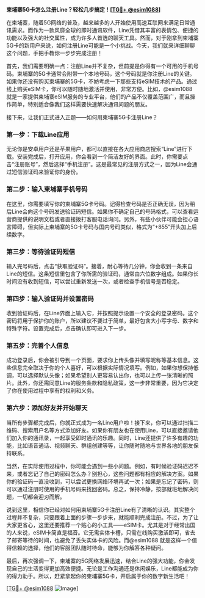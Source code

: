 **柬埔寨5G卡怎么注册Line？轻松几步搞定！[[TG💪+ @esim1088](https://t.me/s/esim1088)]**

在柬埔寨，随着5G网络的普及，越来越多的人开始使用高速互联网来满足日常通讯需求。而作为一款风靡全球的即时通讯软件，Line凭借其丰富的表情包、便捷的功能以及强大的社交属性，成为许多人首选的聊天工具。然而，对于刚拿到柬埔寨5G卡的新用户来说，如何注册Line可能是一个小挑战。今天，我们就来详细聊聊这个问题，手把手教你一步步完成注册！

首先，我们需要明确一点：注册Line并不复杂，但前提是你得有一个可用的手机号码。柬埔寨的5G卡通常会附带一个本地号码，这个号码就是你注册Line的关键。如果你还没有购买柬埔寨的5G卡，不妨考虑一下那些支持eSIM技术的产品。通过线上购买eSIM卡，你可以随时随地激活并使用，非常方便。比如，@esim1088 就是一家提供柬埔寨eSIM服务的专业平台，他们的产品不仅覆盖范围广，而且操作简单，特别适合像我们这样需要快速解决通讯问题的朋友。

接下来，让我们正式进入正题——如何用柬埔寨5G卡注册Line？

### 第一步：下载Line应用

无论你是安卓用户还是苹果用户，都可以直接在各大应用商店搜索“Line”进行下载。安装完成后，打开应用，你会看到一个简洁友好的界面。此时，你需要点击“注册账号”，然后选择“手机注册”。这是最常见的注册方式之一，因为Line会通过短信验证码来验证你的身份。

### 第二步：输入柬埔寨手机号码

在这里，你需要填写你的柬埔寨5G卡号码。记得检查号码是否正确无误，因为稍后Line会向这个号码发送验证码短信。如果你不确定自己的号码格式，可以查看运营商提供的说明文档或者直接拨打客服电话询问。另外，有些小伙伴可能会担心语言障碍，但实际上柬埔寨的5G卡号码与国内号码类似，格式为“+855”开头加上后续数字。

### 第三步：等待验证码短信

输入完号码后，点击“获取验证码”。接着，耐心等待几分钟，你会收到一条来自Line的短信。这条短信里包含了你所需的验证码，通常由六位数字组成。如果你长时间没有收到短信，可以尝试重新发送一次，或者检查手机信号是否稳定。

### 第四步：输入验证码并设置密码

收到验证码后，在Line界面上输入它，并按照提示设置一个安全的登录密码。这个密码将用于保护你的账户，所以建议不要过于简单，最好包含大小写字母、数字和特殊字符。设置完成后，点击确认即可进入下一步。

### 第五步：完善个人信息

成功登录后，你会被引导到一个页面，要求你上传头像并填写昵称等基本信息。这些信息完全取决于你的个人喜好，可以根据实际情况填写。例如，如果你想保持低调，可以选择默认头像；如果希望别人更容易认出你，也可以上传一张清晰的照片。此外，你还需同意Line的服务条款和隐私政策，这一步非常重要，因为它决定了你在使用过程中享有的权利和义务。

### 第六步：添加好友并开始聊天

当所有步骤都完成后，你就正式成为一名Line用户啦！接下来，你可以通过扫描二维码、搜索用户名等方式添加好友。如果你有朋友也在使用Line，可以直接邀请他们加入你的通讯录，一起享受即时通讯的乐趣。同时，Line还提供了许多有趣的功能，比如语音通话、视频聊天、群组创建等等，让你随时随地与世界各地的朋友保持联系。

当然，在实际使用过程中，你可能会遇到一些小问题。例如，有时候验证码迟迟不来，或者忘记了自己的密码怎么办？别担心，这些问题都有相应的解决方案。如果你的验证码一直没收到，可以尝试更换网络环境再试一次；如果是忘记了密码，则可以通过注册时使用的手机号码来找回密码。总之，保持冷静，按部就班地解决问题，一切都会迎刃而解。

说到这里，相信你已经对如何用柬埔寨5G卡注册Line有了清晰的认识。其实整个过程并不复杂，只要跟着上面的步骤一步步来，就能顺利完成注册。不过，为了让大家更省心，这里还要推荐一个贴心的小工具——eSIM卡。尤其是对于经常出国的人来说，eSIM卡简直是福音。它无需实体卡槽，只需在线购买激活即可，省去了邮寄等待的时间，也避免了丢失实体卡的风险。而@esim1088 就是这样一个值得信赖的选择，他们的客服团队随时待命，能够为你解答各种疑问。

最后，再次强调一下，柬埔寨的5G网络发展迅速，结合Line的强大功能，你会发现自己的生活变得更加高效便捷。无论是工作沟通还是休闲娱乐，Line都能成为你的得力助手。所以，赶紧拿起你的柬埔寨5G卡，开启属于你的数字新生活吧！

[[TG💪+ @esim1088](https://t.me/s/esim1088) ![Image](https://i.postimg.cc/4NQfJmqS/Snipaste-2025-05-13-00-14-12.png)]